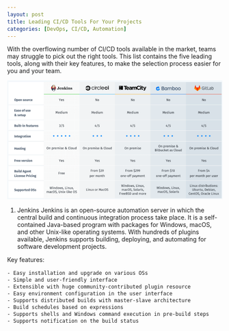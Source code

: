 ```yaml
---
layout: post
title: Leading CI/CD Tools For Your Projects
categories: [DevOps, CI/CD, Automation]
---
```


With the overflowing number of CI/CD tools available in the market, teams may struggle to pick out the right tools. This list contains the five leading tools, along with their key features, to make the selection process easier for you and your team.

![CICD Comparison](/images/postimg/cicdcompare.png)

1. Jenkins
Jenkins is an open-source automation server in which the central build and continuous integration process take place. It is a self-contained Java-based program with packages for Windows, macOS, and other Unix-like operating systems. With hundreds of plugins available, Jenkins supports building, deploying, and automating for software development projects.

Key features:

    - Easy installation and upgrade on various OSs
    - Simple and user-friendly interface
    - Extensible with huge community-contributed plugin resource
    - Easy environment configuration in the user interface
    - Supports distributed builds with master-slave architecture
    - Build schedules based on expressions
    - Supports shells and Windows command execution in pre-build steps
    - Supports notification on the build status



